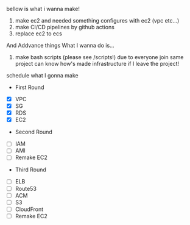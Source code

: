 bellow is what i wanna make!

1. make ec2 and needed something configures with ec2 (vpc etc...)
2. make CI/CD pipelines by github actions
3. replace ec2 to ecs

And Addvance things What I wanna do is...

1. make bash scripts (please see /scripts!) due to everyone join same project can know how's made infrastructure if I leave the project!

schedule what I gonna make

- First Round
- [x] VPC
- [x] SG
- [x] RDS
- [x] EC2

- Second Round
- [ ] IAM
- [ ] AMI
- [ ] Remake EC2

- Third Round
- [ ] ELB
- [ ] Route53
- [ ] ACM
- [ ] S3
- [ ] CloudFront
- [ ] Remake EC2

